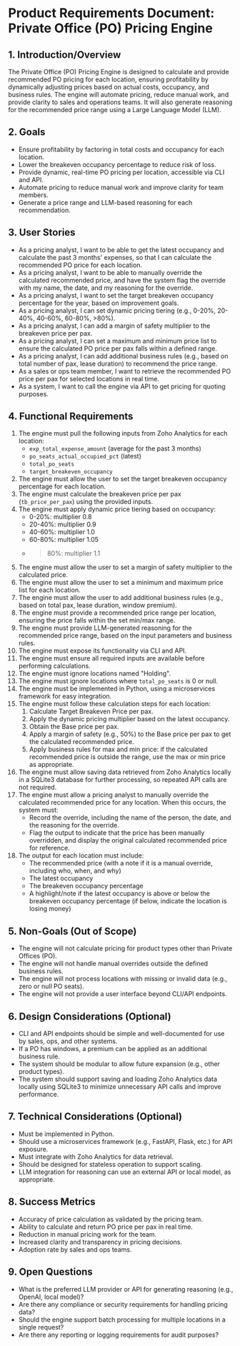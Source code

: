 # Product Requirements Document: Private Office (PO) Pricing Engine

## 1. Introduction/Overview

The Private Office (PO) Pricing Engine is designed to calculate and provide recommended PO pricing for each location, ensuring profitability by dynamically adjusting prices based on actual costs, occupancy, and business rules. The engine will automate pricing, reduce manual work, and provide clarity to sales and operations teams. It will also generate reasoning for the recommended price range using a Large Language Model (LLM).

## 2. Goals

- Ensure profitability by factoring in total costs and occupancy for each location.
- Lower the breakeven occupancy percentage to reduce risk of loss.
- Provide dynamic, real-time PO pricing per location, accessible via CLI and API.
- Automate pricing to reduce manual work and improve clarity for team members.
- Generate a price range and LLM-based reasoning for each recommendation.

## 3. User Stories

- As a pricing analyst, I want to be able to get the latest occupancy and calculate the past 3 months' expenses, so that I can calculate the recommended PO price for each location.
- As a pricing analyst, I want to be able to manually override the calculated recommended price, and have the system flag the override with my name, the date, and my reasoning for the override.
- As a pricing analyst, I want to set the target breakeven occupancy percentage for the year, based on improvement goals.
- As a pricing analyst, I can set dynamic pricing tiering (e.g., 0-20%, 20-40%, 40-60%, 60-80%, >80%).
- As a pricing analyst, I can add a margin of safety multiplier to the breakeven price per pax.
- As a pricing analyst, I can set a maximum and minimum price list to ensure the calculated PO price per pax falls within a defined range.
- As a pricing analyst, I can add additional business rules (e.g., based on total number of pax, lease duration) to recommend the price range.
- As a sales or ops team member, I want to retrieve the recommended PO price per pax for selected locations in real time.
- As a system, I want to call the engine via API to get pricing for quoting purposes.

## 4. Functional Requirements

1. The engine must pull the following inputs from Zoho Analytics for each location:
    - `exp_total_expense_amount` (average for the past 3 months)
    - `po_seats_actual_occupied_pct` (latest)
    - `total_po_seats`
    - `target_breakeven_occupancy`
2. The engine must allow the user to set the target breakeven occupancy percentage for each location.
3. The engine must calculate the breakeven price per pax (`tb_price_per_pax`) using the provided inputs.
4. The engine must apply dynamic price tiering based on occupancy:
    - 0-20%: multiplier 0.8
    - 20-40%: multiplier 0.9
    - 40-60%: multiplier 1.0
    - 60-80%: multiplier 1.05
    - >80%: multiplier 1.1
5. The engine must allow the user to set a margin of safety multiplier to the calculated price.
6. The engine must allow the user to set a minimum and maximum price list for each location.
7. The engine must allow the user to add additional business rules (e.g., based on total pax, lease duration, window premium).
8. The engine must provide a recommended price range per location, ensuring the price falls within the set min/max range.
9. The engine must provide LLM-generated reasoning for the recommended price range, based on the input parameters and business rules.
10. The engine must expose its functionality via CLI and API.
11. The engine must ensure all required inputs are available before performing calculations.
12. The engine must ignore locations named "Holding".
13. The engine must ignore locations where `total_po_seats` is 0 or null.
14. The engine must be implemented in Python, using a microservices framework for easy integration.
15. The engine must follow these calculation steps for each location:
    1. Calculate Target Breakeven Price per pax.
    2. Apply the dynamic pricing multiplier based on the latest occupancy.
    3. Obtain the Base price per pax.
    4. Apply a margin of safety (e.g., 50%) to the Base price per pax to get the calculated recommended price.
    5. Apply business rules for max and min price: if the calculated recommended price is outside the range, use the max or min price as appropriate.
16. The engine must allow saving data retrieved from Zoho Analytics locally in a SQLite3 database for further processing, so repeated API calls are not required.
17. The engine must allow a pricing analyst to manually override the calculated recommended price for any location. When this occurs, the system must:
    - Record the override, including the name of the person, the date, and the reasoning for the override.
    - Flag the output to indicate that the price has been manually overridden, and display the original calculated recommended price for reference.
18. The output for each location must include:
    - The recommended price (with a note if it is a manual override, including who, when, and why)
    - The latest occupancy
    - The breakeven occupancy percentage
    - A highlight/note if the latest occupancy is above or below the breakeven occupancy percentage (if below, indicate the location is losing money)

## 5. Non-Goals (Out of Scope)

- The engine will not calculate pricing for product types other than Private Offices (PO).
- The engine will not handle manual overrides outside the defined business rules.
- The engine will not process locations with missing or invalid data (e.g., zero or null PO seats).
- The engine will not provide a user interface beyond CLI/API endpoints.

## 6. Design Considerations (Optional)

- CLI and API endpoints should be simple and well-documented for use by sales, ops, and other systems.
- If a PO has windows, a premium can be applied as an additional business rule.
- The system should be modular to allow future expansion (e.g., other product types).
- The system should support saving and loading Zoho Analytics data locally using SQLite3 to minimize unnecessary API calls and improve performance.

## 7. Technical Considerations (Optional)

- Must be implemented in Python.
- Should use a microservices framework (e.g., FastAPI, Flask, etc.) for API exposure.
- Must integrate with Zoho Analytics for data retrieval.
- Should be designed for stateless operation to support scaling.
- LLM integration for reasoning can use an external API or local model, as appropriate.

## 8. Success Metrics

- Accuracy of price calculation as validated by the pricing team.
- Ability to calculate and return PO price per pax in real time.
- Reduction in manual pricing work for the team.
- Increased clarity and transparency in pricing decisions.
- Adoption rate by sales and ops teams.

## 9. Open Questions

- What is the preferred LLM provider or API for generating reasoning (e.g., OpenAI, local model)?
- Are there any compliance or security requirements for handling pricing data?
- Should the engine support batch processing for multiple locations in a single request?
- Are there any reporting or logging requirements for audit purposes?